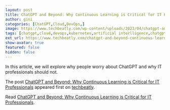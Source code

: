 ```yaml
---
layout: post
title: ChatGPT and Beyond: Why Continuous Learning is Critical for IT Professionals
author: gini
categories: [ChatGPT,Cloud,DevOps,]
image: https://www.techbeatly.com/wp-content/uploads/2023/04/chatgpt-and-beyond-continuous-learning-is-critical-1024x576.png
tags: [chatgpt,cloud,devops,kubernetes,artificial interlligence,chatgpt for devops,chatgpt for it jobs,how to upskill for chatgpt era,kubernetes,why chatgpt is not a danger,why continuous learning is critical for it professionals,]
ext_url: https://www.techbeatly.com/chatgpt-and-beyond-continuous-learning-is-critical/
show-avatar: true
featured: false
hidden: false
---
```


<p>In this article, we will explore why people worry about ChatGPT and why IT professionals should not.</p>
<p>The post <a href="https://www.techbeatly.com/chatgpt-and-beyond-continuous-learning-is-critical/">ChatGPT and Beyond: Why Continuous Learning is Critical for IT Professionals</a> appeared first on <a href="https://www.techbeatly.com">techbeatly</a>.</p>

Read [ChatGPT and Beyond: Why Continuous Learning is Critical for IT Professionals](https://www.techbeatly.com/chatgpt-and-beyond-continuous-learning-is-critical/).